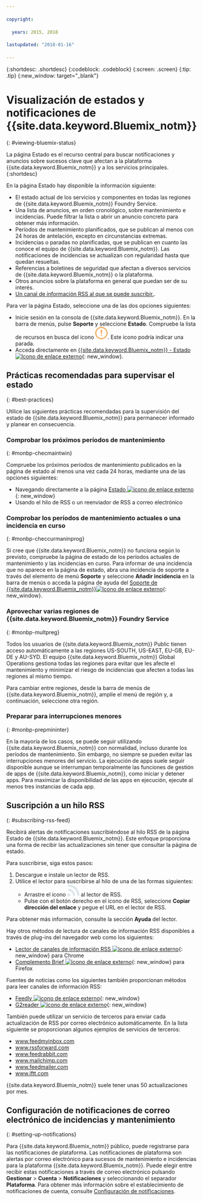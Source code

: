 ```yaml
---

copyright:

  years: 2015, 2018

lastupdated: "2018-01-16"

---
```


{:shortdesc: .shortdesc}
{:codeblock: .codeblock}
{:screen: .screen}
{:tip: .tip}
{:new_window: target="_blank"}

# Visualización de estados y notificaciones de {{site.data.keyword.Bluemix_notm}}
{: #viewing-bluemix-status}

La página Estado es el recurso central para buscar notificaciones y anuncios sobre sucesos clave que afectan a la plataforma {{site.data.keyword.Bluemix_notm}} y a los servicios principales.
{:shortdesc}

En la página Estado hay disponible la información siguiente:

  * El estado actual de los servicios y componentes en todas las regiones de {{site.data.keyword.Bluemix_notm}} Foundry Service.
  * Una lista de anuncios, en orden cronológico, sobre mantenimiento e incidencias. Puede filtrar la lista o abrir un anuncio concreto para obtener más información.
  * Períodos de mantenimiento planificados, que se publican al menos con 24 horas de antelación, excepto en circunstancias extremas.
  * Incidencias o paradas no planificadas, que se publican en cuanto las conoce el equipo de {{site.data.keyword.Bluemix_notm}}. Las notificaciones de incidencias se actualizan con regularidad hasta que quedan resueltas.
  * Referencias a boletines de seguridad que afectan a diversos servicios de {{site.data.keyword.Bluemix_notm}} o la plataforma.
  * Otros anuncios sobre la plataforma en general que puedan ser de su interés.
  * [Un canal de información RSS al que se puede suscribir.](#subscribing-rss-feed).

Para ver la página Estado, seleccione una de las dos opciones siguientes:

  * Inicie sesión en la consola de {{site.data.keyword.Bluemix_notm}}. En la barra de menús, pulse **Soporte** y seleccione **Estado**. Compruebe la lista de recursos en busca del icono ![algunos problemas](images/some_issues.svg). Este icono podría indicar una parada.
  * Acceda directamente en [{{site.data.keyword.Bluemix_notm}} - Estado ![Icono de enlace externo](../icons/launch-glyph.svg "Icono de enlace externo")](https://console.bluemix.net/status){: new_window}.


## Prácticas recomendadas para supervisar el estado
{: #best-practices}

Utilice las siguientes prácticas recomendadas para la supervisión del estado de {{site.data.keyword.Bluemix_notm}} para permanecer informado y planear en consecuencia.

### Comprobar los próximos períodos de mantenimiento
{: #monbp-checmaintwin}

Compruebe los próximos períodos de mantenimiento publicados en la página de estado al menos una vez cada 24 horas, mediante una de las opciones siguientes:
* Navegando directamente a la página [Estado ![icono de enlace externo](../icons/launch-glyph.svg "icono de enlace externo")](https://console.bluemix.net/status){: new_window}
* Usando el hilo de RSS o un reenviador de RSS a correo electrónico

### Comprobar los períodos de mantenimiento actuales o una incidencia en curso
{: #monbp-checcurmaninprog}

Si cree que {{site.data.keyword.Bluemix_notm}} no funciona según lo previsto, compruebe la página de estado de los períodos actuales de mantenimiento y las incidencias en curso. Para informar de una incidencia que no aparece en la página de estado, abra una incidencia de soporte a través del elemento de menú **Soporte** y seleccione **Añadir incidencia** en la barra de menús o acceda la página de ayuda del [Soporte de {{site.data.keyword.Bluemix_notm}}![Icono de enlace externo](../icons/launch-glyph.svg "Icono de enlace externo")](http://www.ibm.biz/bluemixsupport){: new_window}.

### Aprovechar varias regiones de {{site.data.keyword.Bluemix_notm}} Foundry Service
{: #monbp-multpreg}

Todos los usuarios de {{site.data.keyword.Bluemix_notm}} Public tienen acceso automáticamente a las regiones US-SOUTH, US-EAST, EU-GB, EU-DE y AU-SYD. El equipo {{site.data.keyword.Bluemix_notm}} Global Operations gestiona todas las regiones para evitar que les afecte el mantenimiento y minimizar el riesgo de incidencias que afecten a todas las regiones al mismo tiempo.

Para cambiar entre regiones, desde la barra de menús de {{site.data.keyword.Bluemix_notm}}, amplíe el menú de región y, a continuación, seleccione otra región.

### Preparar para interrupciones menores
{: #monbp-prepmininter}

En la mayoría de los casos, se puede seguir utilizando {{site.data.keyword.Bluemix_notm}} con normalidad, incluso durante los períodos de mantenimiento. Sin embargo, no siempre se pueden evitar las interrupciones menores del servicio. La ejecución de apps suele seguir disponible aunque se interrumpan temporalmente las funciones de gestión de apps de {{site.data.keyword.Bluemix_notm}}, como iniciar y detener apps. Para maximizar la disponibilidad de las apps en ejecución, ejecute al menos tres instancias de cada app.

## Suscripción a un hilo RSS
{: #subscribing-rss-feed}

Recibirá alertas de notificaciones suscribiéndose al hilo RSS de la página Estado de {{site.data.keyword.Bluemix_notm}}. Este enfoque proporciona una forma de recibir las actualizaciones sin tener que consultar la página de estado.

Para suscribirse, siga estos pasos:

1. Descargue e instale un lector de RSS.
2. Utilice el lector para suscribirse al hilo de una de las formas siguientes:
    * Arrastre el icono ![RSS](images/rss.svg) al lector de RSS.
    * Pulse con el botón derecho en el icono de RSS, seleccione **Copiar dirección del enlace** y pegue el URL
en el lector de RSS.

Para obtener más información, consulte la sección **Ayuda** del lector. 	   

Hay otros métodos de lectura de canales de información RSS disponibles a través de plug-ins del navegador web como los siguientes:
  * [Lector de canales de información RSS ![icono de enlace externo](../icons/launch-glyph.svg "icono de enlace externo")](http://feeder.co/){: new_window} para Chrome
  * [Complemento Brief ![icono de enlace externo](../icons/launch-glyph.svg "icono de enlace externo")](https://addons.mozilla.org/en-US/firefox/addon/brief/){: new_window} para Firefox

Fuentes de noticias como los siguientes también proporcionan métodos para leer canales de información RSS:
  * [Feedly ![icono de enlace externo](../icons/launch-glyph.svg "icono de enlace externo")](http://www.feedly.com/){: new_window}
  * [G2reader ![icono de enlace externo](../icons/launch-glyph.svg "icono de enlace externo")](http://www.g2reader.com/en/){: new_window}

También puede utilizar un servicio de terceros para enviar cada actualización de RSS por correo electrónico automáticamente. En la lista
siguiente se proporcionan algunos ejemplos de servicios de terceros:

  * www.feedmyinbox.com
  * www.rssforward.com
  * www.feedrabbit.com
  * www.mailchimp.com
  * www.feedmailer.com
  * www.iftt.com

{{site.data.keyword.Bluemix_notm}} suele tener unas 50 actualizaciones por mes.


## Configuración de notificaciones de correo electrónico de incidencias y mantenimiento
{: #setting-up-notifications}

Para {{site.data.keyword.Bluemix_notm}} público, puede registrarse para las notificaciones de plataforma. Las notificaciones de plataforma son alertas por correo electrónico para sucesos de mantenimiento e incidencias para la plataforma
{{site.data.keyword.Bluemix_notm}}. Puede elegir entre recibir estas notificaciones a través de correo electrónico pulsando **Gestionar** > **Cuenta** > **Notificaciones** y seleccionando el separador **Plataforma**. Para obtener más información sobre el establecimiento de notificaciones de cuenta, consulte [Configuración de notificaciones](/docs/account/notifications.html#setting-notifications).
